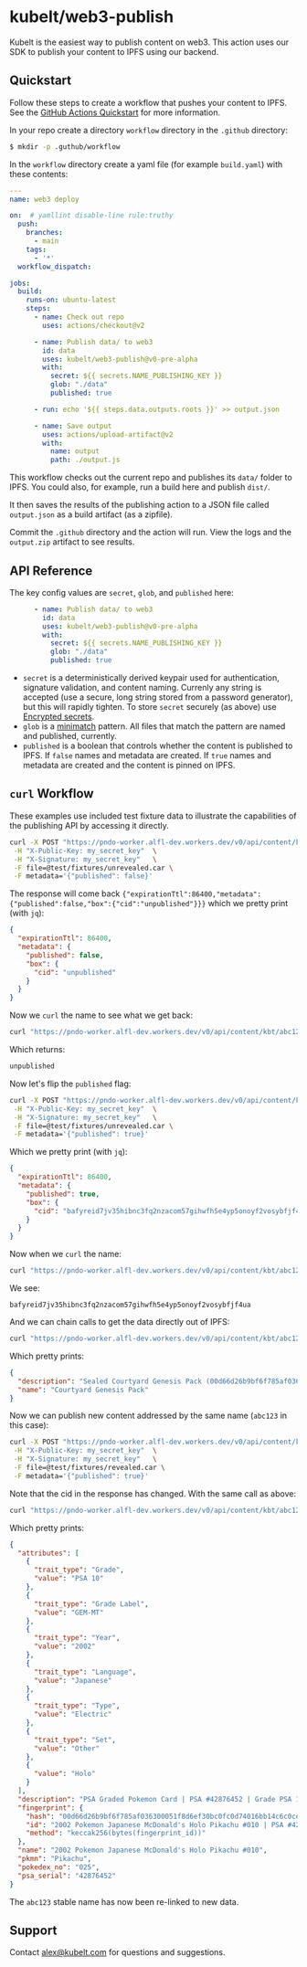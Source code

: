 # kubelt/web3-publish

Kubelt is the easiest way to publish content on web3. This action uses our SDK
to publish your content to IPFS using our backend.

## Quickstart

Follow these steps to create a workflow that pushes your content to IPFS. See 
the [GitHub Actions Quickstart](https://docs.github.com/en/actions/quickstart)
for more information.

In your repo create a directory `workflow` directory in the `.github` directory:

```bash
$ mkdir -p .guthub/workflow
```

In the `workflow` directory create a yaml file (for example `build.yaml`) with
these contents:

```yaml
---
name: web3 deploy

on:  # yamllint disable-line rule:truthy
  push:
    branches:
      - main
    tags:
      - '*'
  workflow_dispatch:

jobs:
  build:
    runs-on: ubuntu-latest
    steps:
      - name: Check out repo
        uses: actions/checkout@v2

      - name: Publish data/ to web3
        id: data
        uses: kubelt/web3-publish@v0-pre-alpha
        with:
          secret: ${{ secrets.NAME_PUBLISHING_KEY }}
          glob: "./data"
          published: true

      - run: echo '${{ steps.data.outputs.roots }}' >> output.json

      - name: Save output
        uses: actions/upload-artifact@v2
        with:
          name: output
          path: ./output.js
```

This workflow checks out the current repo and publishes its `data/` folder to
IPFS. You could also, for example, run a build here and publish `dist/`.

It then saves the results of the publishing action to a JSON file called
`output.json` as a build artifact (as a zipfile).

Commit the `.github` directory and the action will run. View the logs and the 
`output.zip` artifact to see results.

## API Reference

The key config values are `secret`, `glob`, and `published` here:

```yaml
      - name: Publish data/ to web3
        id: data
        uses: kubelt/web3-publish@v0-pre-alpha
        with:
          secret: ${{ secrets.NAME_PUBLISHING_KEY }}
          glob: "./data"
          published: true
```

- `secret` is a deterministically derived keypair used for authentication,
signature validation, and content naming. Currenly any string is accepted (use a
secure, long string stored from a password generator), but this will rapidly
tighten. To store `secret` securely (as above) use [Encrypted secrets](https://docs.github.com/en/actions/security-guides/encrypted-secrets).
- `glob` is a [minimatch](https://github.com/isaacs/minimatch) pattern. All
files that match the pattern are named and published, currently.
- `published` is a boolean that controls whether the content is published to
IPFS. If `false` names and metadata are created. If `true` names and metadata
are created and the content is pinned on IPFS.

## `curl` Workflow

These examples use included test fixture data to illustrate the capabilities of
the publishing API by accessing it directly.

```bash
curl -X POST "https://pndo-worker.alfl-dev.workers.dev/v0/api/content/kbt/abc123" \
 -H "X-Public-Key: my_secret_key"  \
 -H "X-Signature: my_secret_key"   \
 -F file=@test/fixtures/unrevealed.car \
 -F metadata='{"published": false}'
```

The response will come back `{"expirationTtl":86400,"metadata":{"published":false,"box":{"cid":"unpublished"}}}`
which we pretty print (with `jq`):

```json
{
  "expirationTtl": 86400,
  "metadata": {
    "published": false,
    "box": {
      "cid": "unpublished"
    }
  }
}
```

Now we `curl` the name to see what we get back:

```bash
curl "https://pndo-worker.alfl-dev.workers.dev/v0/api/content/kbt/abc123"
```

Which returns:

```bash
unpublished
```

Now let's flip the `published` flag:

```bash
curl -X POST "https://pndo-worker.alfl-dev.workers.dev/v0/api/content/kbt/abc123" \
 -H "X-Public-Key: my_secret_key"  \
 -H "X-Signature: my_secret_key"   \
 -F file=@test/fixtures/unrevealed.car \
 -F metadata='{"published": true}'
```

Which we pretty print (with `jq`):

```json
{
  "expirationTtl": 86400,
  "metadata": {
    "published": true,
    "box": {
      "cid": "bafyreid7jv35hibnc3fq2nzacom57gihwfh5e4yp5onoyf2vosybfjf4ua"
    }
  }
}
```

Now when we `curl` the name:

```bash
curl "https://pndo-worker.alfl-dev.workers.dev/v0/api/content/kbt/abc123"
```

We see:

```
bafyreid7jv35hibnc3fq2nzacom57gihwfh5e4yp5onoyf2vosybfjf4ua
```

And we can chain calls to get the data directly out of IPFS:

```bash
curl "https://pndo-worker.alfl-dev.workers.dev/v0/api/content/kbt/abc123" | ipfs dag get | jq
```

Which pretty prints:

```json
{
  "description": "Sealed Courtyard Genesis Pack (00d66d26b9bf6f785af036300051f8d6ef30bc0fc0d74016bb14c6c0ce462d8c)",
  "name": "Courtyard Genesis Pack"
}
```

Now we can publish new content addressed by the same name (`abc123` in this case):

```bash
curl -X POST "https://pndo-worker.alfl-dev.workers.dev/v0/api/content/kbt/abc123" \
 -H "X-Public-Key: my_secret_key"  \
 -H "X-Signature: my_secret_key"   \
 -F file=@test/fixtures/revealed.car \
 -F metadata='{"published": true}'
```

Note that the cid in the response has changed. With the same call as above:

```bash
curl "https://pndo-worker.alfl-dev.workers.dev/v0/api/content/kbt/abc123" | ipfs dag get | jq
```

Which pretty prints:

```json
{
  "attributes": [
    {
      "trait_type": "Grade",
      "value": "PSA 10"
    },
    {
      "trait_type": "Grade Label",
      "value": "GEM-MT"
    },
    {
      "trait_type": "Year",
      "value": "2002"
    },
    {
      "trait_type": "Language",
      "value": "Japanese"
    },
    {
      "trait_type": "Type",
      "value": "Electric"
    },
    {
      "trait_type": "Set",
      "value": "Other"
    },
    {
      "value": "Holo"
    }
  ],
  "description": "PSA Graded Pokemon Card | PSA #42876452 | Grade PSA 10 (GEM-MT)",
  "fingerprint": {
    "hash": "00d66d26b9bf6f785af036300051f8d6ef30bc0fc0d74016bb14c6c0ce462d8c",
    "id": "2002 Pokemon Japanese McDonald's Holo Pikachu #010 | PSA #42876452 | PSA 10 (GEM-MT)",
    "method": "keccak256(bytes(fingerprint_id))"
  },
  "name": "2002 Pokemon Japanese McDonald's Holo Pikachu #010",
  "pkmn": "Pikachu",
  "pokedex_no": "025",
  "psa_serial": "42876452"
}
```

The `abc123` stable name has now been re-linked to new data.

## Support

Contact [alex@kubelt.com](mailto:alex@kubelt.com) for questions and suggestions.
